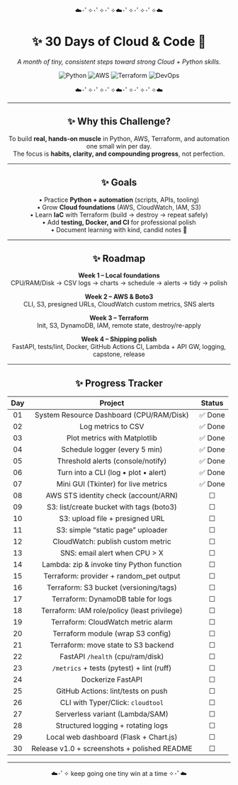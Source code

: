 <div align="center">

<!-- Optional cloud banner: replace the src with your uploaded banner link -->
<!--
<p align="center">
  <img src="https://github.com/user-attachments/assets/YOUR-BANNER-LINK" alt="Simran Aggarwal • Cloud & Python Developer" width="100%">
</p>
-->

<p align="center">☁️･ﾟ✧･ﾟ✧･ﾟ✧☁️･ﾟ✧･ﾟ✧･ﾟ✧☁️</p>

# ✨ 30 Days of Cloud & Code 🌙  
*A month of tiny, consistent steps toward strong Cloud + Python skills.*

![Python](https://img.shields.io/badge/Python-8A9BE2?style=for-the-badge&logo=python&logoColor=white)
![AWS](https://img.shields.io/badge/AWS-CABDFF?style=for-the-badge&logo=amazonaws&logoColor=black)
![Terraform](https://img.shields.io/badge/Terraform-D9C2FF?style=for-the-badge&logo=terraform&logoColor=white)
![DevOps](https://img.shields.io/badge/DevOps-B6C9FF?style=for-the-badge&logo=git&logoColor=white)

<p align="center">☁️･ﾟ✧･ﾟ✧･ﾟ✧☁️･ﾟ✧･ﾟ✧･ﾟ✧☁️</p>

---

## ✨ Why this Challenge? 
To build **real, hands-on muscle** in Python, AWS, Terraform, and automation one small win per day.  
The focus is **habits, clarity, and compounding progress**, not perfection.

---

## ✨ Goals
• Practice **Python + automation** (scripts, APIs, tooling)  
• Grow **Cloud foundations** (AWS, CloudWatch, IAM, S3)  
• Learn **IaC** with Terraform (build → destroy → repeat safely)  
• Add **testing, Docker, and CI** for professional polish  
• Document learning with kind, candid notes 🌙

---

## ✨ Roadmap 

**Week 1 – Local foundations**  
CPU/RAM/Disk → CSV logs → charts → schedule → alerts → tidy → polish  

**Week 2 – AWS & Boto3**  
CLI, S3, presigned URLs, CloudWatch custom metrics, SNS alerts  

**Week 3 – Terraform**  
Init, S3, DynamoDB, IAM, remote state, destroy/re-apply  

**Week 4 – Shipping polish**  
FastAPI, tests/lint, Docker, GitHub Actions CI, Lambda + API GW, logging, capstone, release

---

## ✨ Progress Tracker

| Day | Project | Status |
|:--:|:--:|:--:|
| 01 | System Resource Dashboard (CPU/RAM/Disk) | ✅ Done |
| 02 | Log metrics to CSV | ✅ Done |
| 03 | Plot metrics with Matplotlib | ✅ Done |
| 04 | Schedule logger (every 5 min) | ✅ Done |
| 05 | Threshold alerts (console/notify) | ✅ Done |
| 06 | Turn into a CLI (log • plot • alert) | ✅ Done |
| 07 | Mini GUI (Tkinter) for live metrics | ✅ Done |
| 08 | AWS STS identity check (account/ARN) | ☐ |
| 09 | S3: list/create bucket with tags (boto3) | ☐ |
| 10 | S3: upload file + presigned URL | ☐ |
| 11 | S3: simple “static page” uploader | ☐ |
| 12 | CloudWatch: publish custom metric | ☐ |
| 13 | SNS: email alert when CPU > X | ☐ |
| 14 | Lambda: zip & invoke tiny Python function | ☐ |
| 15 | Terraform: provider + random_pet output | ☐ |
| 16 | Terraform: S3 bucket (versioning/tags) | ☐ |
| 17 | Terraform: DynamoDB table for logs | ☐ |
| 18 | Terraform: IAM role/policy (least privilege) | ☐ |
| 19 | Terraform: CloudWatch metric alarm | ☐ |
| 20 | Terraform module (wrap S3 config) | ☐ |
| 21 | Terraform: move state to S3 backend | ☐ |
| 22 | FastAPI `/health` (cpu/ram/disk) | ☐ |
| 23 | `/metrics` + tests (pytest) + lint (ruff) | ☐ |
| 24 | Dockerize FastAPI | ☐ |
| 25 | GitHub Actions: lint/tests on push | ☐ |
| 26 | CLI with Typer/Click: `cloudtool` | ☐ |
| 27 | Serverless variant (Lambda/SAM) | ☐ |
| 28 | Structured logging + rotating logs | ☐ |
| 29 | Local web dashboard (Flask + Chart.js) | ☐ |
| 30 | Release v1.0 + screenshots + polished README | ☐ |

---

<p align="center">☁️･ﾟ✧ keep going one tiny win at a time ✧･ﾟ☁️</p>

</div>
